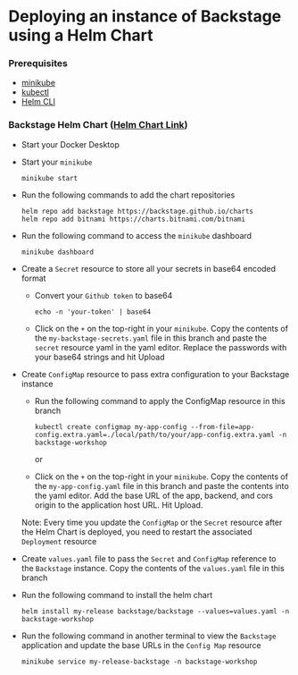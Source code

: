 # Deploying an instance of Backstage using a Helm Chart

### Prerequisites

- [minikube](https://minikube.sigs.k8s.io/docs/start/)
- [kubectl](https://kubernetes.io/docs/tasks/tools/)
- [Helm CLI](https://helm.sh/docs/intro/install/)


### Backstage Helm Chart ([Helm Chart Link](https://artifacthub.io/packages/helm/backstage/backstage))

- Start your Docker Desktop

- Start your `minikube`

  ```
  minikube start
  ```

- Run the following commands to add the chart repositories

  ```
  helm repo add backstage https://backstage.github.io/charts
  helm repo add bitnami https://charts.bitnami.com/bitnami
  ```

- Run the following command to access the `minikube` dashboard

  ```
  minikube dashboard
  ```

- Create a `Secret` resource to store all your secrets in base64 encoded format

  - Convert your `Github token` to base64

    ```
    echo -n 'your-token' | base64
    ```

  - Click on the `+` on the top-right in your `minikube`. Copy the contents of the `my-backstage-secrets.yaml` file in this branch and paste the `secret` resource yaml in the yaml editor. Replace the passwords with your base64 strings and hit Upload

- Create `ConfigMap` resource to pass extra configuration to your Backstage instance

  - Run the following command to apply the ConfigMap resource in this branch

    ```
    kubectl create configmap my-app-config --from-file=app-config.extra.yaml=./local/path/to/your/app-config.extra.yaml -n backstage-workshop
    ```

    or 

  - Click on the `+` on the top-right in your `minikube`. Copy the contents of the `my-app-config.yaml` file in this branch and paste the contents into the yaml editor. Add the base URL of the app, backend, and cors origin to the application host URL. Hit Upload.

  Note: Every time you update the `ConfigMap` or the `Secret` resource after the Helm Chart is deployed, you need to restart the associated `Deployment` resource

- Create `values.yaml` file to pass the `Secret` and `ConfigMap` reference to the `Backstage` instance. Copy the contents of the `values.yaml` file in this branch

- Run the following command to install the helm chart

  ```
  helm install my-release backstage/backstage --values=values.yaml -n backstage-workshop
  ```

- Run the following command in another terminal to view the `Backstage` application and update the base URLs in the `Config Map` resource

  ```
  minikube service my-release-backstage -n backstage-workshop
  ```
